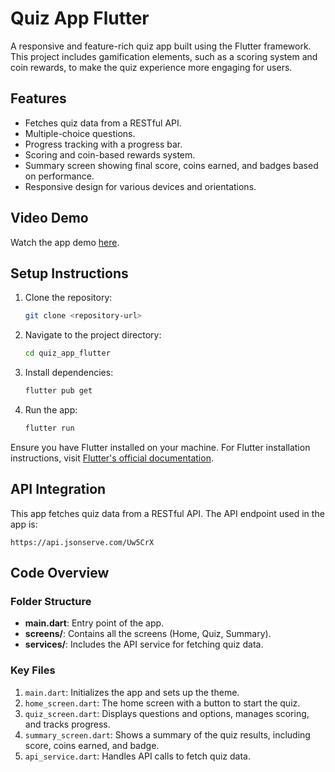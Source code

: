 # Quiz App Flutter

A responsive and feature-rich quiz app built using the Flutter framework. This project includes gamification elements, such as a scoring system and coin rewards, to make the quiz experience more engaging for users.

## Features

- Fetches quiz data from a RESTful API.
- Multiple-choice questions.
- Progress tracking with a progress bar.
- Scoring and coin-based rewards system.
- Summary screen showing final score, coins earned, and badges based on performance.
- Responsive design for various devices and orientations.

## Video Demo

Watch the app demo [here](https://drive.google.com/file/d/1wWoeMHJb4P_ASj5FwTb74q8Khfpr6vNi/view).

## Setup Instructions

1. Clone the repository:
   ```bash
   git clone <repository-url>
   ```

2. Navigate to the project directory:
   ```bash
   cd quiz_app_flutter
   ```

3. Install dependencies:
   ```bash
   flutter pub get
   ```

4. Run the app:
   ```bash
   flutter run
   ```

Ensure you have Flutter installed on your machine. For Flutter installation instructions, visit [Flutter's official documentation](https://flutter.dev/docs/get-started/install).

## API Integration

This app fetches quiz data from a RESTful API. The API endpoint used in the app is:

```
https://api.jsonserve.com/Uw5CrX
```

## Code Overview

### Folder Structure

- **main.dart**: Entry point of the app.
- **screens/**: Contains all the screens (Home, Quiz, Summary).
- **services/**: Includes the API service for fetching quiz data.

### Key Files

1. `main.dart`: Initializes the app and sets up the theme.
2. `home_screen.dart`: The home screen with a button to start the quiz.
3. `quiz_screen.dart`: Displays questions and options, manages scoring, and tracks progress.
4. `summary_screen.dart`: Shows a summary of the quiz results, including score, coins earned, and badge.
5. `api_service.dart`: Handles API calls to fetch quiz data.


